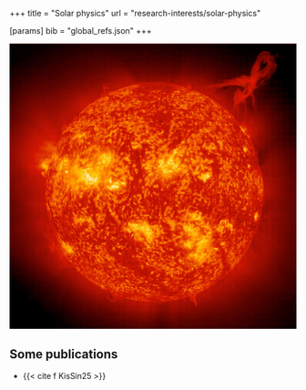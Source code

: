 +++
title = "Solar physics"
url = "research-interests/solar-physics"

[params]
	bib = "global_refs.json"
+++

![image of the Sun](sun.jpg)

## Some publications
- {{< cite f KisSin25 >}}
